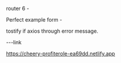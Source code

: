 
router 6 - 

Perfect example form - 

tostify if axios through error message.

---link

https://cheery-profiterole-ea69dd.netlify.app
